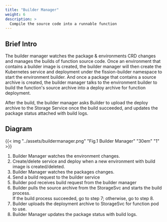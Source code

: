 ```yaml
---
title: "Builder Manager"
weight: 6
description: >
  Compile the source code into a runnable function
---
```


## Brief Intro

The builder manager watches the package & environments CRD changes and manages the builds of function source code.
Once an environment that contains a builder  image is created, the builder manager will then create the Kubernetes service and deployment under the fission-builder namespace to start the environment builder.
And once a package that contains a source archive is created, the builder manager talks to the environment builder to build the function's source archive into a deploy archive for function deployment.

After the build, the builder manager asks Builder to upload the deploy archive to the Storage Service once the build succeeded, and updates the package status attached with build logs.

## Diagram

{{< img "../assets/buildermanager.png" "Fig.1 Builder Manager" "30em" "1" >}}

1. Builder Manager watches the environment changes.
2. Create/delete service and deploy when a new environment with build image is created/deleted.
3. Builder Manager watches the packages changes.
4. Send a build request to the builder service
5. Builder pod receives build request from the builder manager
6. Builder pulls the source archive from the StorageSvc and starts the build process. </br>
If the build process succeeded, go to step 7; otherwise, go to step 8.
7. Builder uploads the deployment archive to StorageSvc for function pod to use.
8. Builder Manager updates the package status with build logs.  
